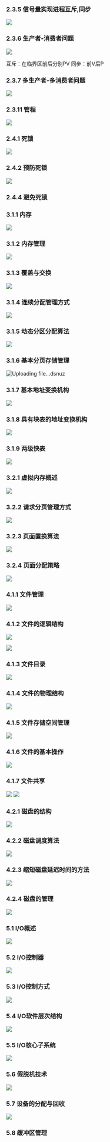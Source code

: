 
### 2.3.5 信号量实现进程互斥,同步

![](https://ypic.oss-cn-hangzhou.aliyuncs.com/202301151345537.png)

### 2.3.6 生产者-消费者问题

![](https://ypic.oss-cn-hangzhou.aliyuncs.com/202301151444545.png)

互斥：在临界区前后分别PV
同步：前V后P

### 2.3.7 多生产者-多消费者问题

![](https://ypic.oss-cn-hangzhou.aliyuncs.com/202301151510570.png)

### 2.3.11 管程

![](https://ypic.oss-cn-hangzhou.aliyuncs.com/202301151814736.png)

### 2.4.1 死锁
![](https://ypic.oss-cn-hangzhou.aliyuncs.com/202301152028977.png)

### 2.4.2 预防死锁
![](https://ypic.oss-cn-hangzhou.aliyuncs.com/202301152104381.png)

### 2.4.4 避免死锁


### 3.1.1 内存
![](https://ypic.oss-cn-hangzhou.aliyuncs.com/202301161455498.png)

### 3.1.2 内存管理

![](https://ypic.oss-cn-hangzhou.aliyuncs.com/202301161506791.png)

### 3.1.3 覆盖与交换

![](https://ypic.oss-cn-hangzhou.aliyuncs.com/202301161529030.png)


### 3.1.4 连续分配管理方式
![](https://ypic.oss-cn-hangzhou.aliyuncs.com/202301161637283.png)

### 3.1.5 动态分区分配算法
![](https://ypic.oss-cn-hangzhou.aliyuncs.com/202301161723695.png)

### 3.1.6 基本分页存储管理
![Uploading file...dsnuz]()

### 3.1.7 基本地址变换机构
![](https://ypic.oss-cn-hangzhou.aliyuncs.com/202301162031209.png)

### 3.1.8 具有块表的地址变换机构
![](https://ypic.oss-cn-hangzhou.aliyuncs.com/202301162044946.png)

### 3.1.9 两级快表
![](https://ypic.oss-cn-hangzhou.aliyuncs.com/202301162055802.png)

### 3.2.1 虚拟内存概述
![](https://ypic.oss-cn-hangzhou.aliyuncs.com/202301171555831.png)

### 3.2.2 请求分页管理方式
![](https://ypic.oss-cn-hangzhou.aliyuncs.com/202301171628035.png)

### 3.2.3 页面置换算法
![](https://ypic.oss-cn-hangzhou.aliyuncs.com/202301171732765.png)

### 3.2.4 页面分配策略
![](https://ypic.oss-cn-hangzhou.aliyuncs.com/202301171815174.png)


### 4.1.1 文件管理
![](https://ypic.oss-cn-hangzhou.aliyuncs.com/202301171917993.png)

### 4.1.2 文件的逻辑结构
![](https://ypic.oss-cn-hangzhou.aliyuncs.com/202301172002494.png)

![](https://ypic.oss-cn-hangzhou.aliyuncs.com/202301172004046.png)

### 4.1.3 文件目录
![](https://ypic.oss-cn-hangzhou.aliyuncs.com/202301172025889.png)

### 4.1.4 文件的物理结构

![](https://ypic.oss-cn-hangzhou.aliyuncs.com/202301182033760.png)

### 4.1.5 文件存储空间管理
![](https://ypic.oss-cn-hangzhou.aliyuncs.com/202301191530688.png)

### 4.1.6 文件的基本操作
![](https://ypic.oss-cn-hangzhou.aliyuncs.com/202301191530688.png)

### 4.1.7 文件共享
![](https://ypic.oss-cn-hangzhou.aliyuncs.com/202301191530754.png)
![](https://ypic.oss-cn-hangzhou.aliyuncs.com/202301191803264.png)


### 4.2.1 磁盘的结构
![](https://ypic.oss-cn-hangzhou.aliyuncs.com/202301191817626.png)

### 4.2.2 磁盘调度算法
![](https://ypic.oss-cn-hangzhou.aliyuncs.com/202301191918962.png)

### 4.2.3 缩短磁盘延迟时间的方法
![](https://ypic.oss-cn-hangzhou.aliyuncs.com/202301191931312.png)

### 4.2.4 磁盘的管理
![](https://ypic.oss-cn-hangzhou.aliyuncs.com/202301191940464.png)


### 5.1 I/O概述
![](https://ypic.oss-cn-hangzhou.aliyuncs.com/202301191945006.png)

### 5.2 I/O控制器
![](https://ypic.oss-cn-hangzhou.aliyuncs.com/202301191957645.png)

### 5.3 I/O控制方式
![](https://ypic.oss-cn-hangzhou.aliyuncs.com/202301192103897.png)

### 5.4 I/O软件层次结构
![](https://ypic.oss-cn-hangzhou.aliyuncs.com/202301201057668.png)

### 5.5 I/O核心子系统
![](https://ypic.oss-cn-hangzhou.aliyuncs.com/202301201111035.png)


### 5.6 假脱机技术
![](https://ypic.oss-cn-hangzhou.aliyuncs.com/202301201126152.png)


### 5.7 设备的分配与回收
![](https://ypic.oss-cn-hangzhou.aliyuncs.com/202301201323733.png)


### 5.8 缓冲区管理





































